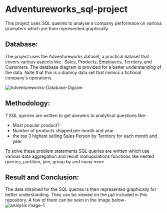 # Adventureworks_sql-project
This project uses SQL queries to analyse a company performace on various pramaters which are then represented graphically.

## Database: 
The project uses the Adventureworks dataset, a practical dataset that covers various aspects like- Sales, Products, Employees, Territory, and Customers. The database diagram is provided for a better understanding of the data. Note that this is a dummy data set that mimics a fictional company's operations.

![Adventureworks-Database-Digram](https://github.com/Shreya-Gupta1/Adventureworks_sql-project/assets/86680103/1ded7ca8-614f-439f-ba25-35ae0f8835a7)

## Methodology:
7 SQL queries are written to get answers to analytical questions like- 
* Most popular product?
* Number of products shipped per month and year
* the top 3 highest selling Sales Person by Territory for each month and year

To solve these problem statements SQL queries are written which use various data aggregation and result manupulations functions like nested queries, partition, join, group by and many more

## Result and Conclusion:
The data obtained for the SQL queries is then represented graphically for better understanding. They can be viewed on the ppt included in this repository. A few of them can be seen in the image below- 
![analysis image-1](https://github.com/Shreya-Gupta1/Adventureworks_sql-project/assets/86680103/94fcda24-247c-4946-8b52-93b3c43a5c72)
